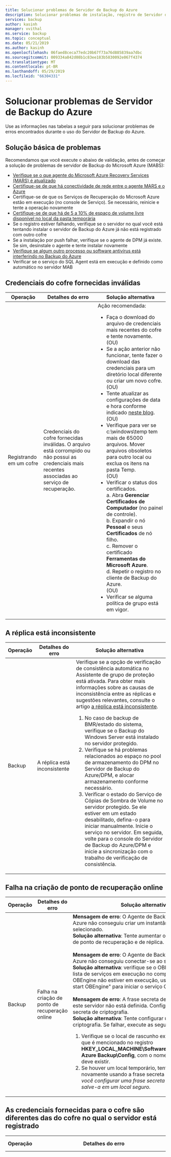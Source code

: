 ```yaml
---
title: Solucionar problemas de Servidor de Backup do Azure
description: Solucionar problemas de instalação, registro de Servidor de Backup do Azure e backup e restauração de cargas de trabalho do aplicativo.
services: backup
author: kasinh
manager: vvithal
ms.service: backup
ms.topic: conceptual
ms.date: 05/21/2019
ms.author: kasinh
ms.openlocfilehash: 06faed8ceca77edc20b67f73a76d885839aa7dbc
ms.sourcegitcommit: 009334a842d08b1c83ee183b5830092e067f4374
ms.translationtype: MT
ms.contentlocale: pt-BR
ms.lasthandoff: 05/29/2019
ms.locfileid: "66304331"
---
```

# <a name="troubleshoot-azure-backup-server"></a>Solucionar problemas de Servidor de Backup do Azure

Use as informações nas tabelas a seguir para solucionar problemas de erros encontrados durante o uso do Servidor de Backup do Azure.

## <a name="basic-troubleshooting"></a>Solução básica de problemas

Recomendamos que você execute o abaixo de validação, antes de começar a solução de problemas de servidor de Backup do Microsoft Azure (MABS):

- [Verifique se o que agente do Microsoft Azure Recovery Services (MARS) é atualizado](https://go.microsoft.com/fwlink/?linkid=229525&clcid=0x409)
- [Certifique-se de que há conectividade de rede entre o agente MARS e o Azure](https://aka.ms/AB-A4dp50)
- Certifique-se de que os Serviços de Recuperação do Microsoft Azure estão em execução (no console de Serviço). Se necessário, reinicie e tente a operação novamente
- [Certifique-se de que há de 5 a 10% de espaço de volume livre disponível no local da pasta temporária](https://aka.ms/AB-AA4dwtt)
- Se o registro estiver falhando, verifique se o servidor no qual você está tentando instalar o servidor de Backup do Azure já não está registrado com outro cofre
- Se a instalação por push falhar, verifique se o agente de DPM já existe. Se sim, desinstale o agente e tente instalar novamente
- [Verifique se algum outro processo ou software antivírus está interferindo no Backup do Azure](https://aka.ms/AA4nyr4)<br>
- Verificar se o serviço do SQL Agent está em execução e definido como automático no servidor MAB<br>


## <a name="invalid-vault-credentials-provided"></a>Credenciais do cofre fornecidas inválidas

| Operação | Detalhes do erro | Solução alternativa |
| --- | --- | --- |
| Registrando em um cofre | Credenciais do cofre fornecidas inválidas. O arquivo está corrompido ou não possui as credenciais mais recentes associadas ao serviço de recuperação. | Ação recomendada: <br> <ul><li> Faça o download do arquivo de credenciais mais recentes do cofre e tente novamente. <br>(OU)</li> <li> Se a ação anterior não funcionar, tente fazer o download das credenciais para um diretório local diferente ou criar um novo cofre. <br>(OU)</li> <li> Tente atualizar as configurações de data e hora conforme indicado [neste blog](https://azure.microsoft.com/blog/troubleshooting-common-configuration-issues-with-azure-backup/). <br>(OU)</li> <li> Verifique para ver se c:\windows\temp tem mais de 65000 arquivos. Mover arquivos obsoletos para outro local ou exclua os itens na pasta Temp. <br>(OU)</li> <li> Verificar o status dos certificados. <br>  a. Abra **Gerenciar Certificados de Computador** (no painel de controle). <br> b. Expandir o nó **Pessoal** e seus **Certificados** de nó filho.<br> c.  Remover o certificado **Ferramentas do Microsoft Azure**. <br> d. Repetir o registro no cliente de Backup do Azure. <br> (OU) </li> <li> Verificar se alguma política de grupo está em vigor. </li></ul> |

## <a name="replica-is-inconsistent"></a>A réplica está inconsistente

| Operação | Detalhes do erro | Solução alternativa |
| --- | --- | --- |
| Backup | A réplica está inconsistente | Verifique se a opção de verificação de consistência automática no Assistente de grupo de proteção está ativada. Para obter mais informações sobre as causas de inconsistência entre as réplicas e sugestões relevantes, consulte o artigo [a réplica está inconsistente](https://technet.microsoft.com/library/cc161593.aspx).<br> <ol><li> No caso de backup de BMR/estado do sistema, verifique se o Backup do Windows Server está instalado no servidor protegido.</li><li> Verifique se há problemas relacionados ao espaço no pool de armazenamento do DPM no Servidor de Backup do Azure/DPM, e alocar armazenamento conforme necessário.</li><li> Verificar o estado do Serviço de Cópias de Sombra de Volume no servidor protegido. Se ele estiver em um estado desabilitado, defina-o para iniciar manualmente. Inicie o serviço no servidor. Em seguida, volte para o console do Servidor de Backup do Azure/DPM e inicie a sincronização com o trabalho de verificação de consistência.</li></ol>|

## <a name="online-recovery-point-creation-failed"></a>Falha na criação de ponto de recuperação online

| Operação | Detalhes do erro | Solução alternativa |
| --- | --- | --- |
| Backup | Falha na criação de ponto de recuperação online | **Mensagem de erro**: O Agente de Backup do Microsoft Azure não conseguiu criar um instantâneo do volume selecionado. <br> **Solução alternativa**: Tente aumentar o espaço no volume de ponto de recuperação e de réplica.<br> <br> **Mensagem de erro**: O Agente de Backup do Microsoft Azure não conseguiu conectar-se ao serviço OBEngine <br> **Solução alternativa**: verifique se o OBEngine consta na lista de serviços em execução no computador. Se o serviço OBEngine não estiver em execução, use o comando "net start OBEngine" para iniciar o serviço OBEngine. <br> <br> **Mensagem de erro**: A frase secreta de criptografia para este servidor não está definida. Configure uma frase secreta de criptografia. <br> **Solução alternativa**: Tente configurar uma frase secreta de criptografia. Se falhar, execute as seguintes etapas: <br> <ol><li>Verifique se o local de rascunho existe. Esse é o local que é mencionado no registro **HKEY_LOCAL_MACHINE\Software\Microsoft\Windows Azure Backup\Config**, com o nome **ScratchLocation** deve existir.</li><li> Se houver um local temporário, tente registrar novamente usando a frase secreta antiga. *Sempre que você configurar uma frase secreta de criptografia, salve-a em um local seguro.*</li><ol>|

## <a name="the-vault-credentials-provided-are-different-from-the-vault-the-server-is-registered"></a>As credenciais fornecidas para o cofre são diferentes das do cofre no qual o servidor está registrado

| Operação | Detalhes do erro | Solução alternativa |
| --- | --- | --- |
| Restaurar | **Erro de código**: CBPServerRegisteredVaultDontMatchWithCurrent/Vault Credentials Error: 100110 <br/> <br/>**Mensagem de erro**: As credenciais fornecidas para o cofre são diferentes das do cofre no qual o servidor está registrado | **Causa**: Esse problema ocorre quando você está tentando restaurar arquivos para o servidor alternativo do servidor original usando a opção de recuperação do DPM externo e se o servidor que está sendo recuperado e o servidor original de onde é realizado o backup dos dados não estiverem associados ao mesmo cofre de Serviço de Recuperação.<br/> <br/>**Solução alternativa** para resolver esse problema, verifique se ambos o servidor original e alternativo é registrado no mesmo cofre.|

## <a name="online-recovery-point-creation-jobs-for-vmware-vm-fail"></a>Falha em trabalhos de criação de ponto de recuperação online para VM do VMware

| Operação | Detalhes do erro | Solução alternativa |
| --- | --- | --- |
| Backup | Falha em trabalhos de criação de ponto de recuperação online para VM do VMware. O DPM encontrou um erro de VMware ao tentar obter informações de ChangeTracking. ErrorCode - FileFaultFault (ID 33621 ) |  <ol><li> Redefinir o CTK no VMware para as VMs afetadas.</li> <li>Verificar se o disco independente não está em vigor no VMware.</li> <li>Interromper a proteção para as VMs afetadas e proteger novamente com o botão **Atualizar**. </li><li>Executar uma CC para as VMs afetadas.</li></ol>|


## <a name="the-agent-operation-failed-because-of-a-communication-error-with-the-dpm-agent-coordinator-service-on-the-server"></a>A operação do agente falhou devido a um erro de comunicação com o serviço Coordenador de Agentes do DPM no Servidor

| Operação | Detalhes do erro | Solução alternativa |
| --- | --- | --- |
| Enviar agentes por push para servidores protegidos | A operação do agente falhou devido a um erro de comunicação com o serviço Coordenador de Agentes do DPM em \<ServerName>. | **Se a ação recomendada exibida no produto não funcionar, realize as seguintes etapas**: <ul><li> Se você estiver anexando um computador de um domínio não confiável, siga [estas](https://technet.microsoft.com/library/hh757801(v=sc.12).aspx) etapas. <br> (OU) </li><li> Se você estiver anexando um computador de um domínio confiável, solucione os problemas usando as etapas descritas [neste blog](https://blogs.technet.microsoft.com/dpm/2012/02/06/data-protection-manager-agent-network-troubleshooting/). <br>(OU)</li><li> Tente desabilitar o antivírus como uma etapa de solução de problemas. Se isso resolver o problema, modifique as configurações de antivírus conforme sugerido [neste artigo](https://technet.microsoft.com/library/hh757911.aspx).</li></ul> |

## <a name="setup-could-not-update-registry-metadata"></a>A instalação não pôde atualizar os metadados do Registro

| Operação | Detalhes do erro | Solução alternativa |
|-----------|---------------|------------|
|Instalação | A instalação não pôde atualizar os metadados do Registro. Essa falha de atualização pode levar ao uso excessivo do consumo de armazenamento. Para evitar essa atualização, a entrada de registro da filtragem ReFS. | Ajuste a chave do Registro **SYSTEM\CurrentControlSet\Control\FileSystem\RefsEnableInlineTrim**. Defina o valor Dword como 1. |
|Instalação | A instalação não pôde atualizar os metadados do Registro. Essa falha de atualização pode levar ao uso excessivo do consumo de armazenamento. Para evitar isso, atualize a entrada do Registro da SnapOptimization do Volume. | Crie a chave do Registro **SOFTWARE\Microsoft Data Protection Manager\Configuration\VolSnapOptimization\WriteIds** com um valor de cadeia de caracteres vazia. |

## <a name="registration-and-agent-related-issues"></a>Problemas relacionados ao registro e ao agente

| Operação | Detalhes do erro | Solução alternativa |
| --- | --- | --- |
| Enviar agentes por push para servidores protegidos | As credenciais especificadas para o servidor são inválidas. | **Se a ação recomendada exibida no produto não funcionar, realize as seguintes etapas**: <br> Tente instalar o agente de proteção manualmente no servidor de produção, como especificado [neste artigo](https://technet.microsoft.com/library/hh758186(v=sc.12).aspx#BKMK_Manual).|
| O Agente de Backup do Azure não pôde se conectar ao serviço de Backup do Azure (ID: 100050) | O Agente de Backup do Azure não pôde se conectar ao serviço de Backup do Azure. | **Se a ação recomendada exibida no produto não funcionar, realize as seguintes etapas**: <br>1. Execute o comando a seguir de um prompt elevado: **psexec -i -s "c:\Program Files\Internet Explorer\iexplore.exe**. Isso abrirá a janela do Internet Explorer. <br/> 2. Acesse **Ferramentas** > **Opções de Internet** > **Conexões** > **Configurações de LAN**. <br/> 3. Altere as configurações para usar um servidor proxy. Em seguida, forneça os detalhes do servidor proxy.<br/> 4. Se seu computador tem acesso limitado à internet, certifique-se de que as configurações de firewall no computador ou proxy permite que esses [URLs](backup-configure-vault.md#verify-internet-access) e [endereço IP](backup-configure-vault.md#verify-internet-access).|
| Falha na instalação do Agente de backup do Azure | Falha na instalação dos Serviços de Recuperação do Microsoft Azure. Todas as alterações feitas ao sistema pela instalação dos Serviços de Recuperação do Microsoft Azure foram revertidas. (ID: 4024) | Instalar o Agente do Azure manualmente.


## <a name="configuring-protection-group"></a>Configurar grupo de proteção

| Operação | Detalhes do erro | Solução alternativa |
| --- | --- | --- |
| Configurar grupos de proteção | O DPM não pôde enumerar o componente do aplicativo no computador protegido (nome do computador protegido). | Selecione **Atualizar** na tela da interface do usuário configurar grupo de proteção no nível de componente/fonte de dados relevante. |
| Configurar grupos de proteção | Não é possível configurar a proteção | Se o servidor protegido é um SQL Server, verifique se as permissões da função sysadmin foram fornecidas para a conta do sistema (NTAuthority\System) no computador protegido conforme descrito [neste artigo](https://technet.microsoft.com/library/hh757977(v=sc.12).aspx).
| Configurar grupos de proteção | Não há espaço livre suficiente no pool de armazenamento para esse grupo de proteção. | Os discos que são adicionados ao pool de armazenamento [não devem conter uma partição](https://technet.microsoft.com/library/hh758075(v=sc.12).aspx). Exclua todos os volumes existentes nos discos. Em seguida, adicione-os ao pool de armazenamento.|
| Alteração da política |Não foi possível modificar a política de backup. Erro: A operação atual falhou devido a um erro de serviço interno [0x29834]. Repita a operação após algum tempo ter passado. Se o problema persistir, contate o Suporte da Microsoft. | **Causa:**<br/>Esse erro ocorre em três condições: quando as configurações de segurança estiverem habilitadas, quando você tentar reduzir o período de retenção para abaixo dos valores mínimos especificados anteriormente, e quando você estiver usando uma versão sem suporte. (Versões sem suporte são aquelas abaixo da versão 2.0.9052 do Servidor de Backup do Microsoft Azure e atualização do Servidor de Backup do Azure 1). <br/>**Ação recomendada:**<br/> Para continuar com atualizações relacionadas à política, defina o período de retenção acima do período mínimo de retenção especificado. (O período mínimo de retenção é de sete dias para diariamente, quatro semanas para semanal, três semanas para mensal ou um ano para anual.) <br><br>Opcionalmente, outra abordagem preferencial será atualizar o agente de backup e o Servidor de Backup do Azure para utilizar todas as atualizações de segurança. |

## <a name="backup"></a>Backup

| Operação | Detalhes do erro | Solução alternativa |
| --- | --- | --- |
| Backup | Ocorreu um erro inesperado durante a execução do trabalho. O dispositivo não está pronto. | **Se a ação recomendada exibida no produto não funcionar, realize as seguintes etapas:** <br> <ul><li>Defina o Espaço de Armazenamento de Cópia de Sombra para ilimitado nos itens no grupo de proteção e execute a verificação de consistência.<br></li> (OU) <li>Tente excluir o grupo de proteção existente e criar vários grupos novos. Cada novo grupo de proteção deve ter um item individual dentro dele.</li></ul> |
| Backup | Se você estiver fazendo backup somente do estado do sistema, verifique se há espaço livre suficiente no computador protegido para armazenar o backup do estado do sistema. | <ol><li>Verifique se o Backup do Windows Server está instalado no computador protegido.</li><li>Verifique se há espaço suficiente no computador protegido para o estado do sistema. A maneira mais fácil de verificar isso é acessar o computador protegido, abrir o Backup do Windows Server, clicar nas seleções e, em seguida, selecionar a BMR. A interface do usuário lhe mostrará quanto espaço é necessário. Abra **WSB** > **Backup local** > **Agendamento de backup** > **Selecionar configuração de backup**  >  **Servidor completo** (o tamanho é exibido). Use esse tamanho para verificação.</li></ol>
| Backup | Fazer backup de falha para a BMR | Se o tamanho de BMR for grande, mova alguns arquivos do aplicativo para a unidade do sistema operacional e tente novamente. |
| Backup | A opção de proteger novamente uma VM do VMware em um novo Servidor de Backup do Azure não aparece como disponível para adicionar. | As propriedades do VMware são apontadas para uma instância antiga e obsoleta do Servidor de Backup do Azure. Para resolver esse problema:<br><ol><li>No VCenter (equivalente do SC-VMM), vá para a guia **Resumo** e então **Atributos Personalizados**.</li>  <li>Exclua o antigo nome do Servidor de Backup do Azure do valor **DPMServer**.</li>  <li>Volte para o novo Servidor de Backup do Azure e modifique o PG.  Depois de selecionar o botão **Atualizar**, a VM é exibida com uma caixa de seleção conforme disponível para adicionar para proteção.</li></ol> |
| Backup | Erro ao acessar pastas/arquivos compartilhados | Tente modificar as configurações de antivírus conforme sugerido no artigo da TechNet [Executar um software antivírus no servidor DPM](https://technet.microsoft.com/library/hh757911.aspx).|


## <a name="change-passphrase"></a>Alterar frase secreta

| Operação | Detalhes do erro | Solução alternativa |
| --- | --- | --- |
| Alterar frase secreta |O PIN de Segurança que foi inserido está incorreto. Forneça o PIN de Segurança correto para concluir esta operação. |**Causa:**<br/> Esse erro ocorre quando você insere um PIN de segurança inválido ou expirado enquanto você estiver executando uma operação crítica (como alterar uma senha). <br/>**Ação recomendada:**<br/> Para concluir a operação, você deve inserir um PIN de Segurança válido. Para obter o PIN, entre no portal do Azure e acesse o cofre dos Serviços de Recuperação. Em seguida, vá para **Configurações** > **Propriedades** > **Gerar PIN de segurança**. Use esse PIN para alterar a frase secreta. |
| Alterar frase secreta |Falha na operação. ID: 120002 |**Causa:**<br/>Esse erro ocorre quando as configurações de segurança estão habilitadas, ou quando você tenta alterar a frase secreta quando você está usando uma versão sem suporte.<br/>**Ação recomendada:**<br/> Para alterar a senha, você deve primeiro atualizar o agente de backup para a versão mínima, que é 2.0.9052. Você também precisa atualizar o Servidor de Backup do Azure para a versão mínima de atualização 1 e, em seguida, inserir um PIN de segurança válido. Para obter o PIN, entre no portal do Azure e acesse o cofre dos Serviços de Recuperação. Em seguida, vá para **Configurações** > **Propriedades** > **Gerar PIN de segurança**. Use esse PIN para alterar a frase secreta. |


## <a name="configure-email-notifications"></a>Configurar notificações por email

| Operação | Detalhes do erro | Solução alternativa |
| --- | --- | --- |
| Configurar as notificações de e-mail usando uma conta do Office 365 |ID do erro: 2013| **Causa:**<br> Tentativa de usar a conta do Office 365 <br>**Ação recomendada:**<ol><li> A primeira coisa que se deve assegurar é que "Permitir retransmissão anônima em um conector de recebimento" para o servidor DPM esteja configurada no Exchange. Para obter mais informações sobre como configurar isso, consulte [Permitir retransmissão anônima em um conector de recebimento](https://technet.microsoft.com/library/bb232021.aspx) no TechNet.</li> <li> Se você não pode usar uma retransmissão SMTP interna e precisa configurar usando o servidor do Office 365, você pode configurar o IIS para ser uma retransmissão. Configure o servidor DPM para [retransmitir o SMTP para o O365 usando o IIS](https://technet.microsoft.com/library/aa995718(v=exchg.65).aspx).<br><br> **IMPORTANTE:** Certifique-se de usar o usuário\@domain.com formato e *não* domínio \ usuário.<br><br><li>Aponte o DPM para usar o nome do servidor local como servidor SMTP, porta 587. Em seguida, aponte para o e-mail de usuário de onde os e-mails devem vir.<li> O nome de usuário e a senha na página de instalação de SMTP do DPM devem ser para uma conta de domínio no domínio em que o DPM está. </li><br> **OBSERVAÇÃO**: quando você estiver alterando o endereço do servidor SMTP, faça a alteração para as novas configurações, feche a caixa de configurações e a abra novamente para se certificar que ela reflita o novo valor.  Simplesmente alterar e testar pode nem sempre fazer com que as novas configurações tenham efeito, então testar assim é a melhor prática.<br><br>A qualquer momento durante esse processo, você pode limpar essas configurações fechando o console do DPM e editando as seguintes chaves do registro: **HKLM\SOFTWARE\Microsoft\Microsoft Data Protection Manager\Notification\ <br/> Delete SMTPPassword and SMTPUserName keys**. Você pode adicioná-las novamente na interface do usuário quando você iniciá-lo novamente.
